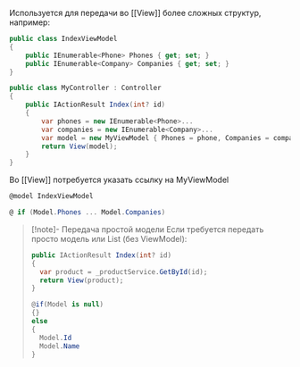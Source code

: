 Используется для передачи во [[View]] более сложных структур, например:

```csharp
public class IndexViewModel
{
    public IEnumerable<Phone> Phones { get; set; }
    public IEnumerable<Company> Companies { get; set; }
}
```

```csharp
public class MyController : Controller
{
	public IActionResult Index(int? id)
	{
		var phones = new IEnumerable<Phone>...
		var companies = new IEnumerable<Company>...
		var model = new MyViewModel { Phones = phone, Companies = companies };
		return View(model);
	}
}
```
Во [[View]] потребуется указать ссылку на MyViewModel
```csharp
@model IndexViewModel

@ if (Model.Phones ... Model.Companies)
```

> [!note]- Передача простой модели
> Если требуется передать просто модель или List (без ViewModel):
> ``` csharp
> public IActionResult Index(int? id)
> {
> 	var product = _productService.GetById(id);
> 	return View(product);
> }
> ```
> ```csharp
> @if(Model is null)
> {}
> else
> {
> 	Model.Id
> 	Model.Name
> }
> ```

